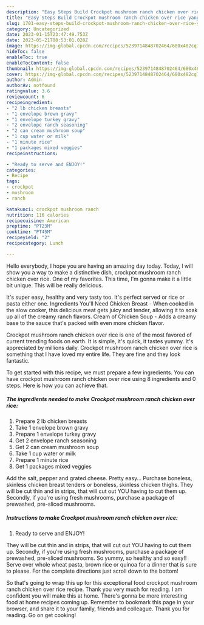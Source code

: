 ```yaml
---
description: "Easy Steps Build Crockpot mushroom ranch chicken over rice yang Delicious"
title: "Easy Steps Build Crockpot mushroom ranch chicken over rice yang Delicious"
slug: 1701-easy-steps-build-crockpot-mushroom-ranch-chicken-over-rice-yang-delicious
category: Uncategorized
date: 2023-01-15T23:47:49.753Z
date: 2023-05-21T08:53:01.028Z
image: https://img-global.cpcdn.com/recipes/5239714848702464/680x482cq70/crockpot-mushroom-ranch-chicken-over-rice-recipe-main-photo.jpg
hideToc: false
enableToc: true
enableTocContent: false
thumbnail: https://img-global.cpcdn.com/recipes/5239714848702464/680x482cq70/crockpot-mushroom-ranch-chicken-over-rice-recipe-main-photo.jpg
cover: https://img-global.cpcdn.com/recipes/5239714848702464/680x482cq70/crockpot-mushroom-ranch-chicken-over-rice-recipe-main-photo.jpg
author: Admin
authorAv: notfound
ratingvalue: 3.6
reviewcount: 6
recipeingredient:
- "2 lb chicken breasts"
- "1 envelope brown gravy"
- "1 envelope turkey gravy"
- "2 envelope ranch seasoning"
- "2 can cream mushroom soup"
- "1 cup water or milk"
- "1 minute rice"
- "1 packages mixed veggies"
recipeinstructions:

- "Ready to serve and ENJOY!"
categories:
- Recipe
tags:
- crockpot
- mushroom
- ranch

katakunci: crockpot mushroom ranch 
nutrition: 116 calories
recipecuisine: American
preptime: "PT23M"
cooktime: "PT45M"
recipeyield: "2"
recipecategory: Lunch

---
```



Hello everybody, I hope you are having an amazing day today. Today, I will show you a way to make a distinctive dish, crockpot mushroom ranch chicken over rice. One of my favorites. This time, I'm gonna make it a little bit unique. This will be really delicious.

It&#39;s super easy, healthy and very tasty too. It&#39;s perfect served or rice or pasta either one. Ingredients You&#39;ll Need Chicken Breast - When cooked in the slow cooker, this delicious meat gets juicy and tender, allowing it to soak up all of the creamy ranch flavors. Cream of Chicken Soup - Adds a creamy base to the sauce that&#39;s packed with even more chicken flavor.

Crockpot mushroom ranch chicken over rice is one of the most favored of current trending foods on earth. It is simple, it's quick, it tastes yummy. It's appreciated by millions daily. Crockpot mushroom ranch chicken over rice is something that I have loved my entire life. They are fine and they look fantastic.


To get started with this recipe, we must prepare a few ingredients. You can have crockpot mushroom ranch chicken over rice using 8 ingredients and 0 steps. Here is how you can achieve that.

<!--inarticleads1-->

##### The ingredients needed to make Crockpot mushroom ranch chicken over rice:

1. Prepare 2 lb chicken breasts
1. Take 1 envelope brown gravy
1. Prepare 1 envelope turkey gravy
1. Get 2 envelope ranch seasoning
1. Get 2 can cream mushroom soup
1. Take 1 cup water or milk
1. Prepare 1 minute rice
1. Get 1 packages mixed veggies


Add the salt, pepper and grated cheese. Pretty easy… Purchase boneless, skinless chicken breast tenders or boneless, skinless chicken thighs. They will be cut thin and in strips, that will cut out YOU having to cut them up. Secondly, if you&#39;re using fresh mushrooms, purchase a package of prewashed, pre-sliced mushrooms. 

<!--inarticleads2-->

##### Instructions to make Crockpot mushroom ranch chicken over rice:


1. Ready to serve and ENJOY!

They will be cut thin and in strips, that will cut out YOU having to cut them up. Secondly, if you&#39;re using fresh mushrooms, purchase a package of prewashed, pre-sliced mushrooms. So yummy, so healthy and so easy!! Serve over whole wheat pasta, brown rice or quinoa for a dinner that is sure to please. For the complete directions just scroll down to the bottom! 

So that's going to wrap this up for this exceptional food crockpot mushroom ranch chicken over rice recipe. Thank you very much for reading. I am confident you will make this at home. There's gonna be more interesting food at home recipes coming up. Remember to bookmark this page in your browser, and share it to your family, friends and colleague. Thank you for reading. Go on get cooking!
